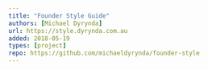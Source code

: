 ```yaml
---
title: "Founder Style Guide"
authors: [Michael Dyrynda]
url: https://style.dyrynda.com.au
added: 2018-05-19
types: [project]
repo: https://github.com/michaeldyrynda/founder-style
---
```

